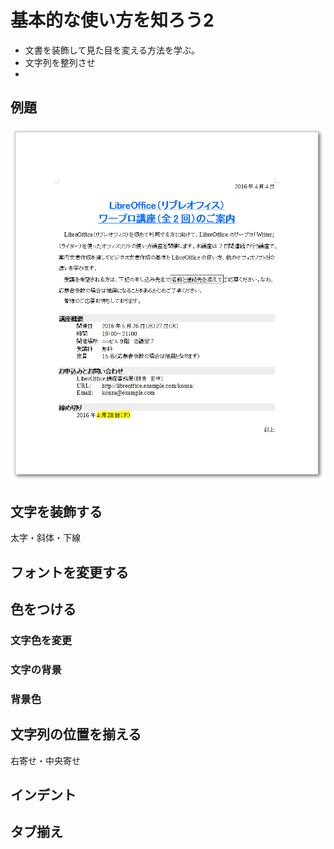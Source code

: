 # 基本的な使い方を知ろう2

- 文書を装飾して見た目を変える方法を学ぶ。
- 文字列を整列させ
-

## 例題

![例題](../files/writer-sample1-after.png)


## 文字を装飾する

太字・斜体・下線

## フォントを変更する


## 色をつける

### 文字色を変更


### 文字の背景


### 背景色


## 文字列の位置を揃える

右寄せ・中央寄せ

## インデント

## タブ揃え
